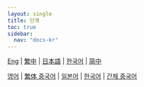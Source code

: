 ```yaml
---
layout: single
title: 단계
toc: true
sidebar:
  nav: "docs-kr"
---
```

[Eng](/dancexr/features/stages) | [繁中](/tw/dancexr/features/stages) | [日本語](/jp/dancexr/features/stages) | [한국어](/kr/dancexr/features/stages) | [简中](/zh/dancexr/features/stages)

[영어](/dancexr/features/stages) | [繁体 중국어](/tw/dancexr/features/stages) | [일본어](/jp/dancexr/features/stages) | [한국어](/kr/dancexr/features/stages) | [간체 중국어](/zh/dancexr/features/stages)